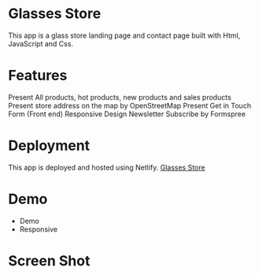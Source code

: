 # Glasses Store
This app is a glass store landing page and contact page built with Html, JavaScript and Css.

# Features
Present All products, hot products, new products and sales products
Present store address on the map by OpenStreetMap
Present Get in Touch Form (Front end)
Responsive Design
Newsletter Subscribe by Formspree


# Deployment
This app is deployed and hosted using Netlify. 
<a href="https://wondrous-lamington-29512b.netlify.app/" rel="nofollow">Glasses Store<a/>

# Demo

- Demo
- Responsive

# Screen Shot

